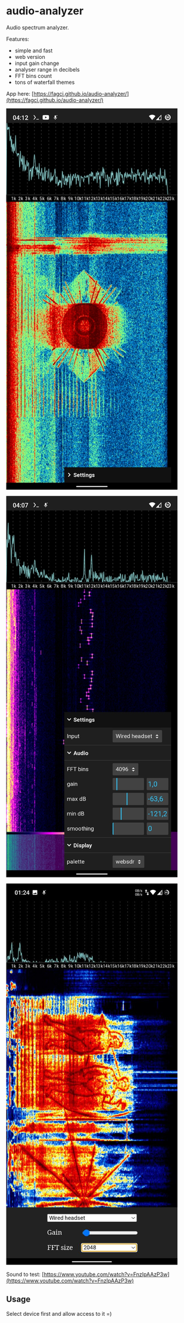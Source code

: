 # audio-analyzer

Audio spectrum analyzer.

Features:

- simple and fast
- web version
- input gain change
- analyser range in decibels
- FFT bins count
- tons of waterfall themes

App here: [https://fagci.github.io/audio-analyzer/](https://fagci.github.io/audio-analyzer/)

![](IMG_20230119_041510.jpg)

![](IMG_20230119_041557.jpg)

![](photo_2023-01-09_01-26-57.jpg)

Sound to test: [https://www.youtube.com/watch?v=FnzIpAAzP3w](https://www.youtube.com/watch?v=FnzIpAAzP3w)

## Usage

Select device first and allow access to it =)
